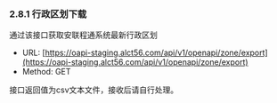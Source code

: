 ### 2.8.1 行政区划下载

通过该接口获取安联程通系统最新行政区划

* URL: [https://oapi-staging.alct56.com/api/v1/openapi/zone/export](https://oapi-staging.alct56.com/api/v1/openapi/zone/export)
* Method: GET

接口返回值为csv文本文件，接收后请自行处理。

